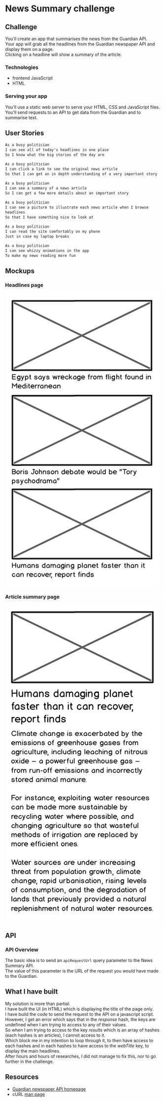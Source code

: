 # News Summary challenge #

## Challenge ##

You'll create an app that summarises the news from the Guardian API.<br/>
Your app will grab all the headlines from the Guardian newspaper API and display them on a page.<br/>
Clicking on a headline will show a summary of the article.

### Technologies ###

* frontend JavaScript
* HTML

### Serving your app ###

You'll use a static web server to serve your HTML, CSS and JavaScript files.<br/>
You'll send requests to an API to get data from the Guardian and to summarise text.

## User Stories ##

```
As a busy politician
I can see all of today's headlines in one place
So I know what the big stories of the day are
```
```
As a busy politician
I can click a link to see the original news article
So that I can get an in depth understanding of a very important story
```
```
As a busy politician
I can see a summary of a news article
So I can get a few more details about an important story
```
```
As a busy politician
I can see a picture to illustrate each news article when I browse headlines
So that I have something nice to look at
```
```
As a busy politician
I can read the site comfortably on my phone
Just in case my laptop breaks
```
```
As a busy politician
I can see whizzy animations in the app
To make my news reading more fun
```

## Mockups ##

### Headlines page ###

![Headlines page mockup](/images/news-summary-project-headlines-page-mockup.png)

### Article summary page ###

![Article page mockup](/images/news-summary-project-article-page-mockup.png)

## API ##

### API Overview ###

The basic idea is to send an `apiRequestUrl` query parameter to the News Summary API.<br/>
The value of this parameter is the URL of the request you *would* have made to the Guardian.

## What I have built ##

My solution is more than partial.<br/>
I have built the UI (in HTML) which is displaying the title of the page only.<br/>
I have build the code to send the request to the API on a javascript script.<br/>
However, I get an error which says that in the *response* hash, the keys are undefined when I am trying to access to any of their values.<br/>
So when I am trying to access to the key *results* which is an array of hashes (each hashes is an articles), I cannot access to it.<br/>
Which block me in my intention to loop through it, to then have access to each hashes and in each hashes to have access to the *webTitle* key, to display the main headlines.<br/>
After hours and hours of researches, I did not manage to fix this, nor to go further in the challenge.<br/>

## Resources ##

* [Guardian newspaper API homepage](http://open-platform.theguardian.com/documentation/)
* cURL [man page](https://curl.haxx.se/docs/manpage.html)
